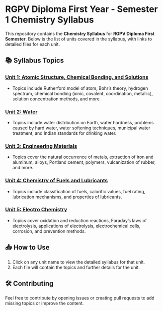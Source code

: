 # RGPV Diploma First Year - Semester 1 Chemistry Syllabus

This repository contains the **Chemistry Syllabus** for **RGPV Diploma First Semester**. Below is the list of units covered in the syllabus, with links to detailed files for each unit.

## 📚 **Syllabus Topics**

### **[Unit 1: Atomic Structure, Chemical Bonding, and Solutions](./Chemistry/Unit1.md)**
- Topics include Rutherford model of atom, Bohr’s theory, hydrogen spectrum, chemical bonding (ionic, covalent, coordination, metallic), solution concentration methods, and more.

### **[Unit 2: Water](./Unit2.md)**
- Topics include water distribution on Earth, water hardness, problems caused by hard water, water softening techniques, municipal water treatment, and Indian standards for drinking water.

### **[Unit 3: Engineering Materials](./Unit3.md)**
- Topics cover the natural occurrence of metals, extraction of iron and aluminum, alloys, Portland cement, polymers, vulcanization of rubber, and more.

### **[Unit 4: Chemistry of Fuels and Lubricants](./Unit4.md)**
- Topics include classification of fuels, calorific values, fuel rating, lubrication mechanisms, and properties of lubricants.

### **[Unit 5: Electro Chemistry](./Unit5.md)**
- Topics cover oxidation and reduction reactions, Faraday’s laws of electrolysis, applications of electrolysis, electrochemical cells, corrosion, and prevention methods.

## 📥 How to Use
1. Click on any unit name to view the detailed syllabus for that unit.
2. Each file will contain the topics and further details for the unit.

## 🛠️ Contributing
Feel free to contribute by opening issues or creating pull requests to add missing topics or improve the content.
